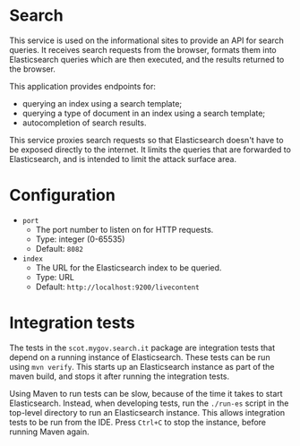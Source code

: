 # Search

This service is used on the informational sites to provide an API for search
queries. It receives search requests from the browser, formats them into
Elasticsearch queries which are then executed, and the results returned to the
browser.

This application provides endpoints for:

* querying an index using a search template;
* querying a type of document in an index using a search template;
* autocompletion of search results.

This service proxies search requests so that Elasticsearch doesn't have to be
exposed directly to the internet. It limits the queries that are forwarded to Elasticsearch, and is intended to limit the attack surface area.

# Configuration

* `port`
  * The port number to listen on for HTTP requests.
  * Type: integer (0-65535)
  * Default: `8082`
* `index`
  * The URL for the Elasticsearch index to be queried.
  * Type: URL
  * Default: `http://localhost:9200/livecontent`

# Integration tests

The tests in the `scot.mygov.search.it` package are integration tests that
depend on a running instance of Elasticsearch. These tests can be run using
`mvn verify`. This starts up an Elasticsearch instance as part of the maven
build, and stops it after running the integration tests.

Using Maven to run tests can be slow, because of the time it takes to start
Elasticsearch. Instead, when developing tests, run the `./run-es` script in the top-level directory to run an Elasticsearch instance. This allows integration
tests to be run from the IDE. Press `Ctrl+C` to stop the instance, before
running Maven again.
